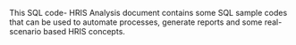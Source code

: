 This SQL code- HRIS Analysis document contains some SQL sample codes that can be used to automate processes, generate reports and some real-scenario based HRIS concepts. 
